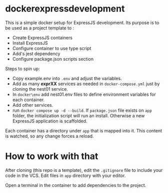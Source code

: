 # dockerexpressdevelopment

This is a simple docker setup for ExpressJS development. Its purpose is to be used as a project template to :

* Create ExpressJS containers
* Install ExpressJS
* Configure container to use type script
* Add's jest dependency
* Configure package.json scripts section

Steps to spin up:

* Copy example.env into ```.env``` and adjust the variables.
* Add as many **exprXX** services as needed in ```docker-compose.yml``` just by cloning the nest01 service.
* In ```docker\env``` add nest01.env files to define environment variables for each container.
* Add other services.
* run ```docker compose up -d --build```. If ```package.json``` file exists on ```app``` folder,
  the initialization script will run an install. Otherwise a new ExpressJS application is scaffolded.

Each container has a directory under ```app``` that is mapped into it. This content is watched, so any change forces a reload.


# How to work with that
After cloning (this repo is a template), edit the ```.gitignore``` file to include your code in the VCS.
Edit files in ```app``` directory with your editor.

Open a terminal in the container to add dependencies to the project.
